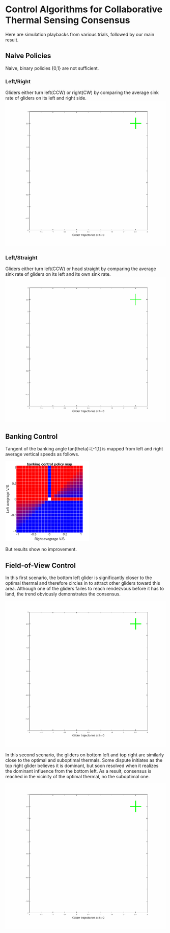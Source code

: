 
# Control Algorithms for Collaborative Thermal Sensing Consensus

Here are simulation playbacks from various trials, followed by our main result.

## Naive Policies
Naive, binary policies {0,1} are not sufficient.
### Left/Right
Gliders either turn left(CCW) or right(CW) by comparing the average sink rate of gliders on its left and right side.
![](test41.gif)

### Left/Straight
Gliders either turn left(CCW) or head straight by comparing the average sink rate of gliders on its left and its own sink rate.
![](test42.gif)

## Banking Control
Tangent of the banking angle tan(theta)::[-1,1] is mapped from left and right average vertical speeds as follows.

![bankmap](bankmap.png)

But results show no improvement.

## Field-of-View Control
In this first scenario, the bottom left glider is significantly closer to the optimal thermal and therefore circles in to attract other gliders toward this area. Although one of the gliders failes to reach rendezvous before it has to land, the trend obviously demonstrates the consensus.

![view1](view05good.gif)

In this second scenario, the gliders on bottom left and top right are similarly close to the optimal and suboptimal thermals. Some dispute initiates as the top right glider believes it is dominant, but soon resolved when it realizes the dominant influence from the bottom left. As a result, consensus is reached in the vicinity of the optimal thermal, no the suboptimal one.

![view2](view05good2.gif)

